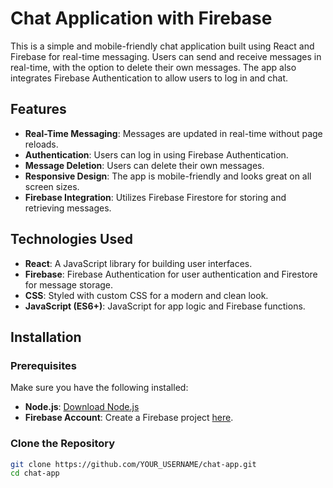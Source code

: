 # Chat Application with Firebase

This is a simple and mobile-friendly chat application built using React and Firebase for real-time messaging. Users can send and receive messages in real-time, with the option to delete their own messages. The app also integrates Firebase Authentication to allow users to log in and chat.

## Features

- **Real-Time Messaging**: Messages are updated in real-time without page reloads.
- **Authentication**: Users can log in using Firebase Authentication.
- **Message Deletion**: Users can delete their own messages.
- **Responsive Design**: The app is mobile-friendly and looks great on all screen sizes.
- **Firebase Integration**: Utilizes Firebase Firestore for storing and retrieving messages.

## Technologies Used

- **React**: A JavaScript library for building user interfaces.
- **Firebase**: Firebase Authentication for user authentication and Firestore for message storage.
- **CSS**: Styled with custom CSS for a modern and clean look.
- **JavaScript (ES6+)**: JavaScript for app logic and Firebase functions.

## Installation

### Prerequisites

Make sure you have the following installed:

- **Node.js**: [Download Node.js](https://nodejs.org/)
- **Firebase Account**: Create a Firebase project [here](https://console.firebase.google.com/).

### Clone the Repository

```bash
git clone https://github.com/YOUR_USERNAME/chat-app.git
cd chat-app

